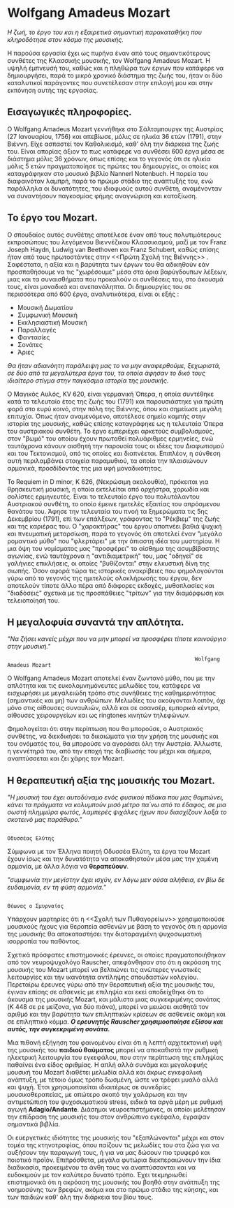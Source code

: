 # Wolfgang Amadeus Mozart


*Η ζωή, το έργο του και η εξαιρετικά σημαντική παρακαταθήκη που κληροδότησε στον κόσμο της μουσικής.* 

Η παρούσα εργασία έχει ως πυρήνα έναν από τους σημαντικότερους συνθέτες της Κλασσικής μουσικής, τον Wolfgang Amadeus Mozart. Η υψηλή έμπνευσή του, καθώς και η πληθώρα των έργων που κατάφερε να δημιουργήσει, παρά το μικρό χρονικό διάστημα της ζωής του, ήταν οι δύο καταλυτικοί παράγοντες που συνετέλεσαν στην επιλογή μου και στην εκπόνηση αυτής της εργασίας. 


## Εισαγωγικές πληροφορίες.

Ο Wolfgang Amadeus Mozart γεννήθηκε στο Σάλτσμπουργκ της Αυστρίας (27 Ιανουαρίου, 1756) και απεβίωσε, μόλις σε ηλικία 36 ετών (1791), στην Βιέννη. Είχε ασπαστεί τον Καθολικισμό, καθ' όλη την διάρκεια της ζωής του. Είναι απορίας άξιον το πως κατάφερε να συνθέσει 600 έργα μέσα σε διάστημα μόλις 36 χρόνων, όπως επίσης και το γεγονός ότι σε ηλικία μόλις 5 ετών πραγματοποίησε τις πρώτες του δημιουργίες, οι οποίες και καταγράφηκαν στο μουσικό βιβλίο Nannerl Notenbuch. Η πορεία του διαφαινόταν λαμπρή, παρά το πρώιμο στάδιο της ανάπτυξής του, ενώ παράλληλα οι δυνατότητες, του ιδιοφυούς αυτού συνθέτη, αναμένονταν να συναντήσουν παγκοσμίας φήμης αναγνώριση και καταξίωση.   

## Το έργο του Mozart. 

Ο σπουδαίος αυτός συνθέτης αποτέλεσε έναν από τους πολυτιμότερους εκπροσώπους του λεγόμενου Βιεννέζικου Κλασσικισμού, μαζί με τον Franz Joseph Haydn, Ludwig van Beethoven και Franz Schubert, καθώς επίσης ήταν από τους πρωτοστάντες στην <<Πρώτη Σχολή της Βιέννης>> . Σαφέστατα, η αξία και η βαρύτητα των έργων του θα αδικηθούν εάν προσπαθήσουμε να τις "χωρέσουμε" μέσα στα όρια βαρύγδουπων λέξεων, μιας και τα συναισθήματα που προκαλούν οι συνθέσεις του, στο άκουσμά τους, είναι μοναδικά και ανεπανάληπτα. Οι δημιουργίες του σε περισσότερα από 600 έργα, αναλυτικότερα, είναι οι εξής :


- Μουσική Δωματίου
- Συμφωνική Μουσική 
- Εκκλησιαστική Μουσική 
- Παραλλαγές 
- Φαντασίες 
- Σονάτες 
- Άριες


*Θα ήταν αδιανόητη παράλειψη μας το να μην αναφερθούμε, ξεχωριστά, σε δύο από τα μεγαλύτερα έργα του, τα οποία άφησαν το δικό τους ιδιαίτερο στίγμα στην παγκόσμια ιστορία της μουσικής.*


Ο Μαγικός Αυλός, KV 620, είναι γερμανική Όπερα, η οποία συντέθηκε κατά το τελευταίο έτος της ζωής του (1791) και παρουσιάστηκε για πρώτη φορά στο ευρύ κοινό, στην πόλη της Βιέννης, όπου και σημείωσε μεγάλη επιτυχία. Όπως ήταν αναμενόμενο, αποτέλεσε σημείο καμπής στην ιστορία της μουσικής, καθώς επίσης καταγράφηκε ως η τελευταία Όπερα του αυστριακού συνθέτη. Το έργο εμπεριέχει αρκετούς συμβολισμούς, στον "βωμό" του οποίου έχουν πρωταθεί πολυάριθμες ερμηνείες, ενώ ταυτόχρονα κάνουν αισθητή την παρουσία τους οι ιδέες του Διαφωτισμού και του Τεκτονισμού, από τις οποίες και διαπνέεται. Επιπλέον, η σύνθεση αυτή περιλαμβάνει στοιχεία παραμυθιού, τα οποία την πλαισιώνουν αρμονικά, προσδίδοντάς της μια υφή μοναδικότητας.


Το Requiem in D minor, K 626, (Νεκρώσιμη ακολουθία), πρόκειται για θρησκευτική μουσική, η οποία εκτελείται από ορχήστρα, χορωδία και σολίστες ερμηνευτές. Είναι το τελευταίο έργο του πολυτάλαντου Αυστριακού συνθέτη, το οποίο έμεινε ημιτελές εξαιτίας του απρόσμενου θανάτου του. Άφησε την τελευταία του πνοή τα ξημερώματα τις 5ης Δεκεμβρίου (1791), επί των επάλξεων, γράφοντας το "Ρέκβιεμ" της ζωής και της καριέρας του. Ο "χαρακτήρας" του έργου αποπνέει βαθιά ψυχική και πνευματική μεταρσίωση, παρά το γεγονός ότι αποτελεί έναν "μεγάλο ρομαντικό μύθο" που "φλερτάρει" με την άπιαστη ιδέα του μυστηρίου. Η μια όψη του νομίσματος μας "προσφέρει" το αίσθημα της ασυμβίβαστης αγωνίας, ενώ ταυτόχρονα η "αντιδιαμετρική" του, μας "οδηγεί" σε γαλήνιες επικλήσεις, οι οποίες "βυθίζονται" στην ελκυστική δίνη της σιωπής. Όσον αφορά τώρα τις ιστορικές ανακρίβειες που φημολογούνται γύρω από το γεγονός της ημιτελούς ολοκλήρωσής του έργου, δεν αποτελούν τίποτε άλλο πέρα από διάφορες εκδοχές, μυθοπλασίες και "διαδόσεις" σχετικά με τις προσπάθειες "τρίτων" για την διαμόρφωση και  τελειοποίησή του.

## Η μεγαλοφυία συναντά την απλότητα.

*"Να ζήσει κανείς μέχρι που να μην μπορεί να προσφέρει τίποτε καινούργιο στην μουσική."*

                                                                Wolfgang Amadeus Mozart
                                   
                                   
                                   
Ο Wolfgang Amadeus Mozart αποτελεί έναν ζωντανό μύθο, που με την απλότητα και τις ευκολομνημόνευτες μελωδίες του, κατάφερε να εισχωρήσει με μεγαλειώδη τρόπο στις συνήθειες της καθημερινότητας (σημαντικές και μη) των ανθρώπων. Μελωδίες του ακούγονται λοιπόν, όχι μόνο στις αίθουσες συναυλιών, αλλά και σε ασανσέρ, εμπορικά κέντρα, αίθουσες χειρουργείων και ως ringtones κινητών τηλεφώνων.

Φημολογείται ότι στην περίπτωση που θα μπορούσε, ο Αυστριακός συνθέτης, να διεκδικήσει τα δικαιώματα για την χρήση της μουσικής και του ονόματός του, θα μπορούσε να αγοράσει όλη την Αυστρία. Άλλωστε, η γεννέτηρά του, από την εποχή της διαβίωσής του μέχρι και σήμερα, αναπτύσσεται και ζει χάρης τον Mozart. 

## Η θεραπευτική αξία της μουσικής του Mozart.

*"Η μουσική του έχει αυτοδύναμο ενός φυσικού πίδακα που μας θαμπώνει, κάνει τα πράγματα να κολυμπούν μισό μέτρο πα΄νω από το έδαφος, σε μια σωστή πλημμύρα φωτός, λαμπερές ψιχάλες ήχων που διασχίζουν λοξά το σκοτεινό μας παράθυρο."*



                                                                           Οδυσσέας Ελύτης
                                                                           
Σύμφωνα με τον Έλληνα ποιητή Οδυσσέα Ελύτη, τα έργα του Mozart έχουν ίσως και την δυνατότητα να αποκαθηστούν μέσα μας την χαμένη αρμονία, με άλλα λόγια να **θεραπεύουν**. 



*"συμφωνία την μεγίστην έχει ισχύν, εν λόγω μεν ούσα αλήθεια, εν βίω δε ευδαιμονία, εν τη φύση αρμονία."*



                                                                       Θέωνας ο Σμυρναίος
                                                                       
Υπάρχουν μαρτηρίες ότι η <<Σχολή των Πυθαγορείων>> χρησιμοποιούσε μουσικούς ήχους για θεραπεία ασθενών με βάση το γεγονός ότι η αρμονία της μουσικής θα αποκαταστήσει την διαταραγμένη ψυχοσωματική ισορροπία του παθόντος. 

Σχετικά πρόσφατες επιστημονικές έρευνες, οι οποίες πραγματοποιήθηκαν από τον νευροψυχολόγο Rauscher, απεφάνθησαν στο ότι η ακρόαση της μουσικής του Mozart μπορεί να βελτιώνει τις ανώτερες γνωστικές λειτουργίες και την ικανότητα αντίληψης σπουδαστών κολεγίου. Περεταίρω έρευνες γύρω από την θεραπευτική αξία της μουσικής του, έγιναν επίσης σε αθσενείς με επιληψία και εκεί αποδείχθηκε ότι το άκουσμα της μουσικής Mozart, και μάλιστα μιας συγκεκριμένης σονάτας (K 448 σε ρε μείζονα, για δύο πιάνα), μπορεί να μειώσει αισθητά τον αριθμό και την βαρύτητα των επιληπτικών κρίσεων σε ασθενείς ακόμη και σε επιληπτικό κόμμα. ***Ο ερευνητής Rauscher χρησιμοοποίησε εξίσου και αυτός, την συγκεκριμένη σονάτα.***

Μια πιθανή εξήγηση του φαινομένου είναι ότι η λεπτή αρχιτεκτονική υφή της μουσικής του **παιδιού θαύματος** μπορεί να αποκαθιστά την ρυθμική ηλεκτρική λειτουργία του εγκεφάλου, που στην περίπτωση της επιληψίας παθαίνει ένα είδος αριθμίας. Η απλή αλλά συνάμα και μεγαλοφυής μουσική του Mozart διαθέτει μελωδία αλλά και άκρως εγκεφαλική ανάπτυξη, με τέτοιο όμως τρόπο δωσμένη, ώστε να τρέφει μυαλό αλλά και ψυχή. Έτσι χρησιμοποιείται ιδιαιτέρως σε συνεδρίες μουσικοθεραπείας, με απώτερο σκοπό την χαλάρωση και την αντιμετώπιση του ψυχοσωματικού stress, ειδικά τα αργά μέρη με ρυθμική αγωγή **Adagio/Andante**. Διάσημοι νευροεπιστήμονες, οι οποίοι μελέτησαν την επίδραση της μουσικής του στον ανθρώπινο εγκέφαλο, έγραψαν σημαντικά βιβλία.

Οι ευεργετικές ιδιότητες της μουσικής του "εξαπλώνονται" μέχρι και στον τομέα της κτηνοτροφίας, όπου παίζουν τις μελωδίες του στα ζώα για να αυξήσουν την παραγωγή τους, ή για να μας δώσουν πιο τρυφερό και ποιοτικό προϊόν. Επιπρόσθετα, μεγάλα φυτώρια διεκπεραιώνουν την ίδια διαδικασία, προκειμένου τα άνθη τους να αναπτύσσονται και να ευδοκιμούν με τον καλύτερο δυνατό τρόπο. Έχει τεκμηριωθεί επιστημονικά ότι η ακρόαση της μουσικής του βοηθά στην ανάτπυξη της νοημοσύνης των βρεφών, ακόμα και στο πρώιμο στάδιο της κύησης, και των παιδιών καθ' όλη την διάρκεια του βίου τους.  









